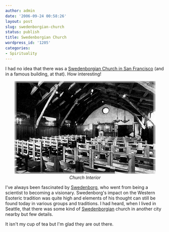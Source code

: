 ```yaml
---
author: admin
date: '2006-09-24 00:58:26'
layout: post
slug: swedenborgian-church
status: publish
title: Swedenborgian Church
wordpress_id: '1205'
categories:
- Spirituality
---
```

I had no idea that there was a <a href="http://www.sfswedenborgian.org/">Swedenborgian Church in San Francisco</a> (and in a famous building, at that). How interesting!



<p align="center"><img src="/images/Swed-sanc.jpg" alt="Interior of Church" title="Interior of Church" /><br><em>Church Interior</em></p>



I've always been fascinated by <a href="http://en.wikipedia.org/wiki/Swedenborg">Swedenborg</a>, who went from being a scientist to becoming a visionary. Swedenborg's impact on the Western Esoteric tradition was quite high and elements of his thought can still be found today in various groups and traditions. I had heard, when I lived in Seattle, that there was some kind of <a href="http://en.wikipedia.org/wiki/Swedenborgianism">Swedenborgian</a> church in another city nearby but few details.



It isn't my cup of tea but I'm glad they are out there.
